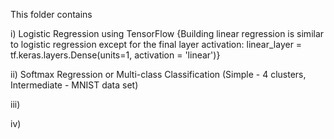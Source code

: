 This folder contains

i) Logistic Regression using TensorFlow {Building linear regression is similar to logistic regression except for the final layer activation: linear_layer = tf.keras.layers.Dense(units=1, activation = 'linear')}

ii) Softmax Regression or Multi-class Classification (Simple - 4 clusters, Intermediate - MNIST data set)

iii)

iv)
